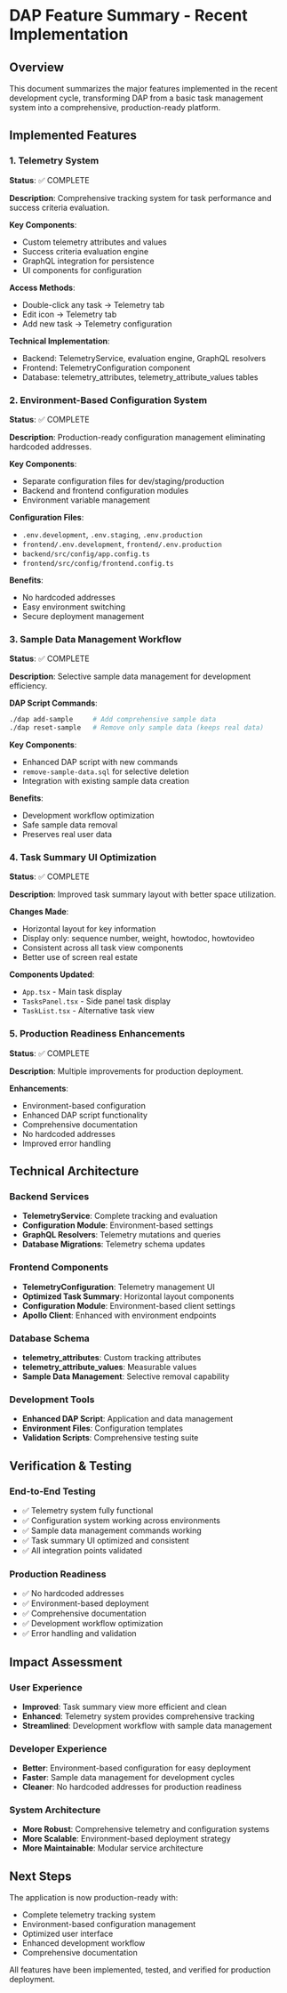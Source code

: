 # DAP Feature Summary - Recent Implementation

## Overview

This document summarizes the major features implemented in the recent development cycle, transforming DAP from a basic task management system into a comprehensive, production-ready platform.

## Implemented Features

### 1. Telemetry System
**Status**: ✅ COMPLETE

**Description**: Comprehensive tracking system for task performance and success criteria evaluation.

**Key Components**:
- Custom telemetry attributes and values
- Success criteria evaluation engine
- GraphQL integration for persistence
- UI components for configuration

**Access Methods**:
- Double-click any task → Telemetry tab
- Edit icon → Telemetry tab  
- Add new task → Telemetry configuration

**Technical Implementation**:
- Backend: TelemetryService, evaluation engine, GraphQL resolvers
- Frontend: TelemetryConfiguration component
- Database: telemetry_attributes, telemetry_attribute_values tables

### 2. Environment-Based Configuration System
**Status**: ✅ COMPLETE

**Description**: Production-ready configuration management eliminating hardcoded addresses.

**Key Components**:
- Separate configuration files for dev/staging/production
- Backend and frontend configuration modules
- Environment variable management

**Configuration Files**:
- `.env.development`, `.env.staging`, `.env.production`
- `frontend/.env.development`, `frontend/.env.production`
- `backend/src/config/app.config.ts`
- `frontend/src/config/frontend.config.ts`

**Benefits**:
- No hardcoded addresses
- Easy environment switching
- Secure deployment management

### 3. Sample Data Management Workflow
**Status**: ✅ COMPLETE

**Description**: Selective sample data management for development efficiency.

**DAP Script Commands**:
```bash
./dap add-sample     # Add comprehensive sample data
./dap reset-sample   # Remove only sample data (keeps real data)
```

**Key Components**:
- Enhanced DAP script with new commands
- `remove-sample-data.sql` for selective deletion
- Integration with existing sample data creation

**Benefits**:
- Development workflow optimization
- Safe sample data removal
- Preserves real user data

### 4. Task Summary UI Optimization
**Status**: ✅ COMPLETE

**Description**: Improved task summary layout with better space utilization.

**Changes Made**:
- Horizontal layout for key information
- Display only: sequence number, weight, howtodoc, howtovideo
- Consistent across all task view components
- Better use of screen real estate

**Components Updated**:
- `App.tsx` - Main task display
- `TasksPanel.tsx` - Side panel task display
- `TaskList.tsx` - Alternative task view

### 5. Production Readiness Enhancements
**Status**: ✅ COMPLETE

**Description**: Multiple improvements for production deployment.

**Enhancements**:
- Environment-based configuration
- Enhanced DAP script functionality
- Comprehensive documentation
- No hardcoded addresses
- Improved error handling

## Technical Architecture

### Backend Services
- **TelemetryService**: Complete tracking and evaluation
- **Configuration Module**: Environment-based settings
- **GraphQL Resolvers**: Telemetry mutations and queries
- **Database Migrations**: Telemetry schema updates

### Frontend Components
- **TelemetryConfiguration**: Telemetry management UI
- **Optimized Task Summary**: Horizontal layout components
- **Configuration Module**: Environment-based client settings
- **Apollo Client**: Enhanced with environment endpoints

### Database Schema
- **telemetry_attributes**: Custom tracking attributes
- **telemetry_attribute_values**: Measurable values
- **Sample Data Management**: Selective removal capability

### Development Tools
- **Enhanced DAP Script**: Application and data management
- **Environment Files**: Configuration templates
- **Validation Scripts**: Comprehensive testing suite

## Verification & Testing

### End-to-End Testing
- ✅ Telemetry system fully functional
- ✅ Configuration system working across environments
- ✅ Sample data management commands working
- ✅ Task summary UI optimized and consistent
- ✅ All integration points validated

### Production Readiness
- ✅ No hardcoded addresses
- ✅ Environment-based deployment
- ✅ Comprehensive documentation
- ✅ Development workflow optimization
- ✅ Error handling and validation

## Impact Assessment

### User Experience
- **Improved**: Task summary view more efficient and clean
- **Enhanced**: Telemetry system provides comprehensive tracking
- **Streamlined**: Development workflow with sample data management

### Developer Experience
- **Better**: Environment-based configuration for easy deployment
- **Faster**: Sample data management for development cycles
- **Cleaner**: No hardcoded addresses for production readiness

### System Architecture
- **More Robust**: Comprehensive telemetry and configuration systems
- **More Scalable**: Environment-based deployment strategy
- **More Maintainable**: Modular service architecture

## Next Steps

The application is now production-ready with:
- Complete telemetry tracking system
- Environment-based configuration management
- Optimized user interface
- Enhanced development workflow
- Comprehensive documentation

All features have been implemented, tested, and verified for production deployment.